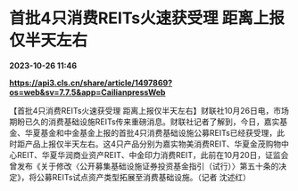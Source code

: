 # 首批4只消费REITs火速获受理 距离上报仅半天左右

**2023-10-26 11:46**

**https://api3.cls.cn/share/article/1497869?os=web&sv=7.7.5&app=CailianpressWeb**

【首批4只消费REITs火速获受理 距离上报仅半天左右】财联社10月26日电，市场期盼已久的消费基础设施REITs传来重磅消息。财联社记者了解到，今日，嘉实基金、华夏基金和中金基金上报的首批4只消费基础设施公募REITs已经获受理，此时距产品上报仅半天左右。这4只产品分别为嘉实物美消费REIT、华夏金茂购物中心REIT、华夏华润商业资产REIT、中金印力消费REIT，此前在10月20日，证监会曾发布《关于修改〈公开募集基础设施证券投资基金指引（试行）〉第五十条的决定》，将公募REITs试点资产类型拓展至消费基础设施。（记者 沈述红）